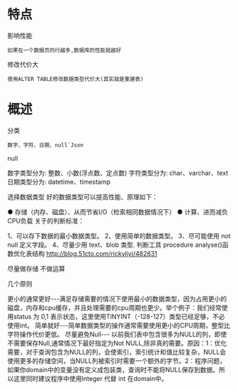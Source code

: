 

# 特点

影响性能

    如果在一个数据页的行越多,数据库的性能就越好    
    
修改代价大

    使用ALTER TABLE修改数据类型代价大(其实就是重建表)  
     
 
# 概述

分类

    数字、字符、日期、null`Json

null

数字类型分为:  整数、小数(浮点数、定点数)
字符类型分为:  char、varchar、text
日期类型分为:  datetime、timestamp

选择数据类型
好的数据类型可以提高性能、原理如下：

 ● 存储（内存、磁盘）、从而节省I/O（检索相同数据情况下）
 ● 计算、进而减负CPU负载
关于的判断标准：

1、可以存下数据的最小数据类型。 
2、使用简单的数据类型。
3、尽可能使用 not null 定义字段。
4、尽量少用 text、blob 类型.
判断工具
procedure analyse()函数优化表结构 
http://blog.51cto.com/rickyliyi/482631

尽量做存储  不做运算

几个原则

   更小的通常更好---满足存储需要的情况下使用最小的数据类型，因为占用更小的磁盘，内存和cpu缓存，并且处理需要的cpu周期也更少。举个例子：我们经常使用status 为 0,1 表示状态，这里使用TINYINT（-128-127）类型已经足够，不必使用int。
  简单就好---简单数据类型的操作通常需要使用更小的CPU周期，整型比字符操作代价更低。
  尽量避免Null--- 以前我们表中包含很多为NULL的列，即使不需要保存Null,通常情况下最好指定为Not NULL,除非真的需要。原因：1：优化需要，对于查询包含为NULL的列，会使索引，索引统计和值比较复杂，NULL会使用更多的存储空间，当NULL列被索引时需要一个额外的字节。2：程序问题，如果你domain中的变量没有定义成包装类，查询时不能将NULL保存到数据。所以这里同时建议程序中使用Integer 代替 int 在domain中。
  
  

